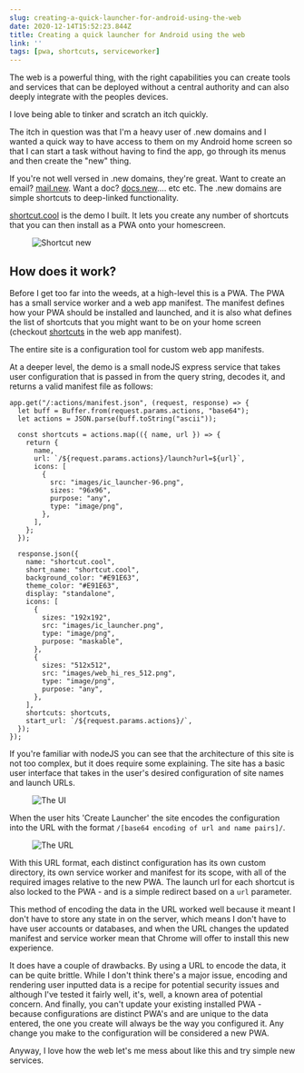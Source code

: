 ```yaml
---
slug: creating-a-quick-launcher-for-android-using-the-web
date: 2020-12-14T15:52:23.844Z
title: Creating a quick launcher for Android using the web
link: ''
tags: [pwa, shortcuts, serviceworker]
---
```


The web is a powerful thing, with the right capabilities you can create tools and services that can be deployed without a central authority and can also deeply integrate with the peoples devices.

I love being able to tinker and scratch an itch quickly.

The itch in question was that I'm a heavy user of .new domains and I wanted a quick way to have access to them on my Android home screen so that I can start a task without having to find the app, go through its menus and then create the "new" thing.

If you're not well versed in .new domains, they're great. Want to create an email? [mail.new](https://mail.new/). Want a doc? [docs.new](https://docs.new).... etc etc. The .new domains are simple shortcuts to deep-linked functionality.

[shortcut.cool](https://shortcut.cool) is the demo I built. It lets you create any number of shortcuts that you can then install as a PWA onto your homescreen.

<figure><img src="/images/2020-12-14-creating-a-quick-launcher-for-android-using-the-web-0.jpeg" alt="Shortcut new"></figure>

## How does it work?

Before I get too far into the weeds, at a high-level this is a PWA. The PWA has a small service worker and a web app manifest. The manifest defines how your PWA should be installed and launched, and it is also what defines the list of shortcuts that you might want to be on your home screen (checkout [shortcuts](https://web.dev/app-shortcuts/) in the web app manifest).&nbsp;

The entire site is a configuration tool for custom web app manifests.

At a deeper level, the demo is a small nodeJS express service that takes user configuration that is passed in from the query string, decodes it, and returns a valid manifest file as follows:

```
app.get("/:actions/manifest.json", (request, response) => {
  let buff = Buffer.from(request.params.actions, "base64");
  let actions = JSON.parse(buff.toString("ascii"));

  const shortcuts = actions.map(({ name, url }) => {
    return {
      name,
      url: `/${request.params.actions}/launch?url=${url}`,
      icons: [
        {
          src: "images/ic_launcher-96.png",
          sizes: "96x96",
          purpose: "any",
          type: "image/png",
        },
      ],
    };
  });

  response.json({
    name: "shortcut.cool",
    short_name: "shortcut.cool",
    background_color: "#E91E63",
    theme_color: "#E91E63",
    display: "standalone",
    icons: [
      {
        sizes: "192x192",
        src: "images/ic_launcher.png",
        type: "image/png",
        purpose: "maskable",
      },
      {
        sizes: "512x512",
        src: "images/web_hi_res_512.png",
        type: "image/png",
        purpose: "any",
      },
    ],
    shortcuts: shortcuts,
    start_url: `/${request.params.actions}/`,
  });
});
```

If you're familiar with nodeJS you can see that the architecture of this site is not too complex, but it does require some explaining. The site has a basic user interface that takes in the user's desired configuration of site names and launch URLs.

<figure><img src="/images/2020-12-14-creating-a-quick-launcher-for-android-using-the-web-1.jpeg" alt="The UI"></figure>

When the user hits 'Create Launcher' the site encodes the configuration into the URL with the format `/[base64 encoding of url and name pairs]/`.

<figure><img src="/images/2020-12-14-creating-a-quick-launcher-for-android-using-the-web-2.jpeg" alt="The URL"></figure>

With this URL format, each distinct configuration has its own custom directory, its own service worker and manifest for its scope, with all of the required images relative to the new PWA. The launch url for each shortcut is also locked to the PWA - and is a simple redirect based on a `url` parameter.

This method of encoding the data in the URL worked well because it meant I don't have to store any state in on the server, which means I don't have to have user accounts or databases, and when the URL changes the updated manifest and service worker mean that Chrome will offer to install this new experience. 

It does have a couple of drawbacks. By using a URL to encode the data, it can be quite brittle. While I don't think there's a major issue, encoding and rendering user inputted data is a recipe for potential security issues and although I've tested it fairly well, it's, well, a known area of potential concern. And finally, you can't update your existing installed PWA - because configurations are distinct PWA's and are unique to the data entered, the one you create will always be the way you configured it. Any change you make to the configuration will be considered a new PWA.

Anyway, I love how the web let's me mess about like this and try simple new services.

